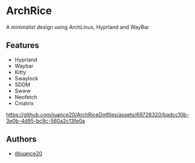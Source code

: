 
# ArchRice

A minimalist design using ArchLinux, Hyprland and WayBar

## Features

- Hyprland
- Waybar
- Kitty
- Swaylock
- SDDM
- Swww
- Neofetch
- Cmatrix

https://github.com/juance20/ArchRiceDotfiles/assets/69728320/badcc10b-3e0b-4d95-bc9c-560a2c13fe0a

## Authors

- [@juance20](https://www.github.com/juance20)

